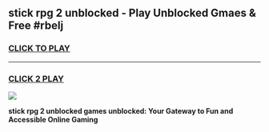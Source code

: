 
## stick rpg 2 unblocked - Play Unblocked Gmaes & Free #rbelj
<h3>
<a href="https://news.freeplayer.one?title=stick_rpg_2_unblocked&ref=24F">CLICK TO PLAY</a></h3>
<hr>

<h3>
<a href="https://news.freeplayer.one?title=stick_rpg_2_unblocked&ref=24F">CLICK 2 PLAY</a>
  
</h3>

<a href="https://news.freeplayer.one?title=stick_rpg_2_unblocked&ref=24F/"><img src="https://clearcache.store/games.png"></a>


**stick rpg 2 unblocked games unblocked: Your Gateway to Fun and Accessible Online Gaming**
